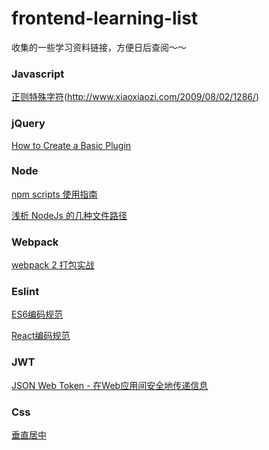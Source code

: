 # frontend-learning-list
收集的一些学习资料链接，方便日后查阅～～

### Javascript
[正则特殊字符](http://www.w3school.com.cn/jsref/jsref_obj_regexp.asp)(http://www.xiaoxiaozi.com/2009/08/02/1286/)

### jQuery
[How to Create a Basic Plugin](https://learn.jquery.com/plugins/basic-plugin-creation/)

### Node
[npm scripts 使用指南](http://www.ruanyifeng.com/blog/2016/10/npm_scripts.html)

[浅析 NodeJs 的几种文件路径](https://github.com/imsobear/blog/issues/48)

### Webpack
[webpack 2 打包实战](https://github.com/fenivana/webpack-in-action)

### Eslint
[ES6编码规范](https://github.com/yuche/javascript)

[React编码规范](https://github.com/JasonBoy/javascript/tree/master/react)

### JWT
[JSON Web Token - 在Web应用间安全地传递信息](http://blog.leapoahead.com/2015/09/06/understanding-jwt/)

### Css
[垂直居中](http://lotabout.me/2016/CSS-vertical-center/)
